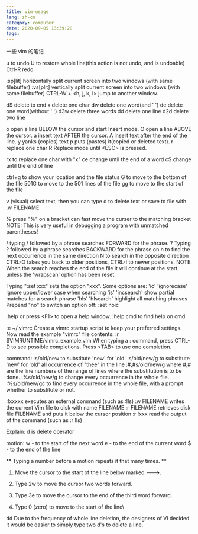 ```yaml
---
title: vim-usage
lang: zh-cn
category: computer
date: 2020-09-05 13:39:28
tags:
---
```


一些 vim 的笔记

<!-- more -->

u to undo
U to restore whole line(this action is not undo, and is undoable)
Ctrl-R redo

:sp[lit]  horizontally split current screen into two windows (with same filebuffer)
:vs[plit]  vertically split current screen into two windows (with same filebuffer)
CTRL-W + \<h, j, k, l\>  jump to another window.

d$ delete to end
x delete one char
dw delete one word(and ' ')
de delete one word(without ' ')
d3w delete three words
dd delete one line
d2d delete two line

o  open a line BELOW the cursor and start Insert mode.
O   open a line ABOVE the cursor.
a  insert text AFTER the cursor.
A  insert text after the end of the line.
y  yanks (copies) text
p  puts (pastes) it(copied or deleted text).
r  replace one char
R  Replace mode until  \<ESC\>  is pressed.

rx  to replace one char with "x"
ce  change until the end of a word
c$  change until the end of line

ctrl+g to show your location and the file status
G  to move to the bottom of the file
501G  to move to the 501 lines of the file
gg  to move to the start of the file

v  (visual) select text, then you can type  d  to delete text or save to file with  :w FILENAME

% press "%" on a bracket can fast move the curser to the matching bracket
NOTE: This is very useful in debugging a program with unmatched parentheses!

/ typing / followed by a phrase searches FORWARD for the phrase.
? Typing  ?  followed by a phrase searches BACKWARD for the phrase.on
n to find the next occurrence in the same direction
N to search in the opposite direction
CTRL-O takes you back to older positions, CTRL-I to newer positions.
NOTE: When the search reaches the end of the file it will continue at the
      start, unless the 'wrapscan' option has been reset.

Typing ":set xxx" sets the option "xxx".  Some options are:
        'ic' 'ignorecase'       ignore upper/lower case when searching
        'is' 'incsearch'        show partial matches for a search phrase
        'hls' 'hlsearch'        highlight all matching phrases
Prepend "no" to switch an option off:   :set noic

:help  or press \<F1\>  to open a help window.
:help cmd  to find help on  cmd 

:e ~/.vimrc Create a vimrc startup script to keep your preferred settings.
Now read the example "vimrc" file contents: 
        :r $VIMRUNTIME/vimrc_example.vim
When typing a  :  command, press CTRL-D to see possible completions.
     Press \<TAB\> to use one completion.

command:
:s/old/new  to substitute 'new' for 'old'
:s/old/new/g  to substitute 'new' for 'old' all occurrence of "thee" in the line
:#,#s/old/new/g    where #,# are the line numbers of the range of lines where the substitution is to be done.
:%s/old/new/g      to change every occurrence in the whole file.
:%s/old/new/gc     to find every occurrence in the whole file, with a prompt whether to substitute or not.

:!xxxxx  executes an external command (such as :!ls)
:w FILENAME  writes the current Vim file to disk with name FILENAME
:r FILENAME  retrieves disk file FILENAME and puts it below the cursor position
:r !xxx  read the output of the command (such as :r !ls)

Explain:
d is delete operator

motion:
w - to the start of the next word
e - to the end of the current word
$ - to the end of the line


   ** Typing a number before a motion repeats it that many times. **

  1. Move the cursor to the start of the line below marked --->.

  2. Type  2w  to move the cursor two words forward.

  3. Type  3e  to move the cursor to the end of the third word forward.

  4. Type  0  (zero) to move to the start of the line\

dd Due to the frequency of whole line deletion, the designers of Vi decided
  it would be easier to simply type two d's to delete a line.